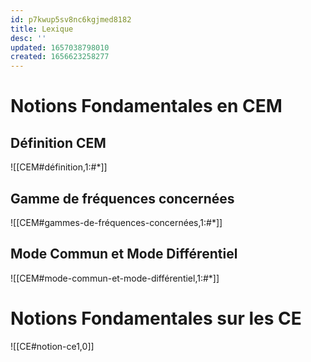 ```yaml
---
id: p7kwup5sv8nc6kgjmed8182
title: Lexique
desc: ''
updated: 1657038798010
created: 1656623258277
---
```


# Notions Fondamentales en CEM

## Définition CEM

![[CEM#définition,1:#*]]

## Gamme de fréquences concernées

![[CEM#gammes-de-fréquences-concernées,1:#*]]

## Mode Commun et Mode Différentiel

![[CEM#mode-commun-et-mode-différentiel,1:#*]]




# Notions Fondamentales sur les CE

![[CE#notion-ce1,0]]
